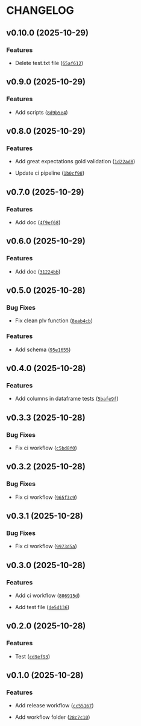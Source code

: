 # CHANGELOG


## v0.10.0 (2025-10-29)

### Features

- Delete test.txt file
  ([`65af612`](https://github.com/Manonp59/databricks/commit/65af6124dd010e40d0ed647f7e28c28fe532dd3a))


## v0.9.0 (2025-10-29)

### Features

- Add scripts
  ([`8d9b5e4`](https://github.com/Manonp59/databricks/commit/8d9b5e4de2159811bb020f3841ed6c93e49c97b1))


## v0.8.0 (2025-10-29)

### Features

- Add great expectations gold validation
  ([`1d22ad8`](https://github.com/Manonp59/databricks/commit/1d22ad8dd2132db58d7372f9071eb8c462397521))

- Update ci pipeline
  ([`1b0cf98`](https://github.com/Manonp59/databricks/commit/1b0cf98ef4134aac68b881e16a91a6b8b1f20ac8))


## v0.7.0 (2025-10-29)

### Features

- Add doc
  ([`4f9ef68`](https://github.com/Manonp59/databricks/commit/4f9ef683aa6e529e177c96b860cea4f49f43048e))


## v0.6.0 (2025-10-29)

### Features

- Add doc
  ([`31224bb`](https://github.com/Manonp59/databricks/commit/31224bbc5da437e714ef1694904006e322d246ca))


## v0.5.0 (2025-10-28)

### Bug Fixes

- Fix clean plv function
  ([`8eab4cb`](https://github.com/Manonp59/databricks/commit/8eab4cb739a8056e1a5ddb5c1ce3bfcb0cda42a1))

### Features

- Add schema
  ([`95e1655`](https://github.com/Manonp59/databricks/commit/95e1655f0e4b1e8d2f0a569336ba88a55ce0f18f))


## v0.4.0 (2025-10-28)

### Features

- Add columns in dataframe tests
  ([`5bafe9f`](https://github.com/Manonp59/databricks/commit/5bafe9f36530eecdb4dad84e01ebcf3c5dada412))


## v0.3.3 (2025-10-28)

### Bug Fixes

- Fix ci workflow
  ([`c5bd8f0`](https://github.com/Manonp59/databricks/commit/c5bd8f0bfcea99fbcde2af9654b3a5c16384b0d6))


## v0.3.2 (2025-10-28)

### Bug Fixes

- Fix ci workflow
  ([`965f3c9`](https://github.com/Manonp59/databricks/commit/965f3c97a550d4b50b670d1c0f7d49b96a3658e2))


## v0.3.1 (2025-10-28)

### Bug Fixes

- Fix ci workflow
  ([`9973d5a`](https://github.com/Manonp59/databricks/commit/9973d5af59517b1039c74084764af273d8cb515a))


## v0.3.0 (2025-10-28)

### Features

- Add ci workflow
  ([`806915d`](https://github.com/Manonp59/databricks/commit/806915d7a3694c7cee1c4afdb3e8644c744cec00))

- Add test file
  ([`de5d136`](https://github.com/Manonp59/databricks/commit/de5d136fe74f813aeeeab3622046ecb30ee2f9b5))


## v0.2.0 (2025-10-28)

### Features

- Test
  ([`cd9ef93`](https://github.com/Manonp59/databricks/commit/cd9ef931b0cd303877bdb2bbd88ddaa9cd0af395))


## v0.1.0 (2025-10-28)

### Features

- Add release workflow
  ([`cc55167`](https://github.com/Manonp59/databricks/commit/cc5516793273dd4a011a8b9c13d98fed7e1fe875))

- Add workflow folder
  ([`28c7c10`](https://github.com/Manonp59/databricks/commit/28c7c107605df08c1716a2f115e8f73e985353b5))
